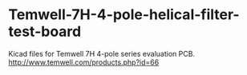 # Temwell-7H-4-pole-helical-filter-test-board
Kicad files for Temwell 7H 4-pole series evaluation PCB.  
http://www.temwell.com/products.php?id=66
